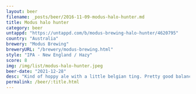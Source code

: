 ```yaml
---
layout: beer
filename: _posts/beer/2016-11-09-modus-halo-hunter.md
title: Modus halo hunter
category: beer
untappd: "https://untappd.com/b/modus-brewing-halo-hunter/4620795"
country: "Australia"
brewery: "Modus Brewing"
breweryURL: "/brewery/modus-brewing.html"
style: "IPA - New England / Hazy"
score: 8
img: /img/list/modus-halo-hunter.jpeg
beer-date: "2021-12-28"
desc: "Kind of hoppy ale with a little belgian ting. Pretty good balance between the two. The yeast comes through much more towards the end"
permalink: /beer/:title.html
---
```

